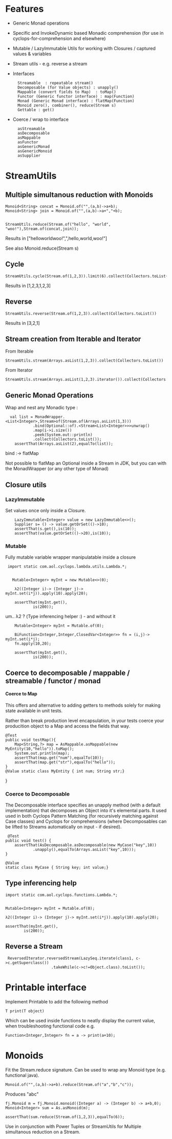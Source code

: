 # Features

*  Generic Monad operations
*  Specific and InvokeDynamic based Monadic comprehension (for use in cyclops-for-comprehension and elsewhere)
*  Mutable / LazyImmutable Utils for working with Closures / captured values & variables
* Stream utils - e.g. reverse a stream

* Interfaces
	
		Streamable  : repeatable stream()
		Decomposable (for Value objects) : unapply()
		Mappable (convert fields to Map)  : toMap()
		Functor (Generic functor interface) : map(Function)
		Monad (Generic Monad interface) : flatMap(Function)
		Monoid zero(), combiner(), reduce(Stream s)
		Gettable : get()

* Coerce / wrap to interface

		asStreamable
		asDecomposable
		asMappable
		asFunctor
		asGenericMonad
		asGenericMonoid
		asSupplier
		

# StreamUtils

## Multiple simultanous reduction with Monoids

    Monoid<String> concat = Monoid.of("",(a,b)->a+b);
	Monoid<String> join = Monoid.of("",(a,b)->a+","+b);


	StreamUtils.reduce(Stream.of("hello", "world", "woo!"),Stream.of(concat,join));

Results in ["helloworldwoo!",",hello,world,woo!"]

See also Monoid.reduce(Stream s)


## Cycle 

    StreamUtils.cycle(Stream.of(1,2,3)).limit(6).collect(Collectors.toList())
 
 Results in [1,2,3,1,2,3]
 
## Reverse

    StreamUtils.reverse(Stream.of(1,2,3)).collect(Collectors.toList())
   
Results in [3,2,1]  

## Stream creation from Iterable and Iterator

From Iterable

    StreamUtils.stream(Arrays.asList(1,2,3)).collect(Collectors.toList())

From Iterator

	StreamUtils.stream(Arrays.asList(1,2,3).iterator()).collect(Collectors.toList())    

## Generic Monad Operations

Wrap and nest any Monadic type :

      val list = MonadWrapper.<List<Integer>,Stream>of(Stream.of(Arrays.asList(1,3)))
				.bind(Optional::of).<Stream<List<Integer>>>unwrap()
				.map(i->i.size())
				.peek(System.out::println)
				.collect(Collectors.toList());
		assertThat(Arrays.asList(2),equalTo(list));
		
bind :-> flatMap

Not possible to flatMap an Optional inside a Stream in JDK, but you can with the MonadWrapper (or any other type of Monad)
		
## Closure utils

### LazyImmutable

Set values once only inside a Closure.


        LazyImmutable<Integer> value = new LazyImmutable<>();
		Supplier s= () -> value.getOrSet(()->10);
		assertThat(s.get(),is(10));
		assertThat(value.getOrSet(()->20),is(10));
		
### Mutable

Fully mutable variable wrapper manipulatable inside a closure	  
	 
	 import static com.aol.cyclops.lambda.utils.Lambda.*;
	 
	 
	   Mutable<Integer> myInt = new Mutable<>(0);
		
		λ2((Integer i)-> (Integer j)-> myInt.set(i*j)).apply(10).apply(20);
		
		assertThat(myInt.get(),
				is(200));

um.. λ2 ? (Type inferencing helper :) - and without it 

		


        Mutable<Integer> myInt = Mutable.of(0);
		
		BiFunction<Integer,Integer,ClosedVar<Integer>> fn = (i,j)-> myInt.set(i*j);
		fn.apply(10,20);
		
		assertThat(myInt.get(),
				is(200));
			
  
## Coerce to decomposable / mappable / streamable / functor / monad

#### Coerce to Map 

This offers and alternative to adding getters to methods solely for making state available in unit tests.

Rather than break production level encapsulation, in your tests coerce your producition object to a Map and access the fields that way.

    @Test
	public void testMap(){
		Map<String,?> map = AsMappable.asMappable(new MyEntity(10,"hello")).toMap();
		System.out.println(map);
		assertThat(map.get("num"),equalTo(10));
		assertThat(map.get("str"),equalTo("hello"));
	}
	@Value static class MyEntity { int num; String str;}
}
  
### Coerce to Decomposable

The Decomposable interface specifies an unapply method (with a default implementation) that decomposes an Object into it's elemental parts. It used used in both Cyclops Pattern Matching (for recursively matching against Case classes) and Cyclops for comprehensions (where Decomposables can be lifted to Streams automatically on input - if desired).

     @Test
	public void test() {
		assertThat(AsDecomposable.asDecomposable(new MyCase("key",10))
				.unapply(),equalTo(Arrays.asList("key",10)));
	}
	
	@Value
	static class MyCase { String key; int value;}
	
	
## Type inferencing help

    import static com.aol.cyclops.functions.Lambda.*;
 
 
    Mutable<Integer> myInt = Mutable.of(0);
    
    λ2((Integer i)-> (Integer j)-> myInt.set(i*j)).apply(10).apply(20);
    
    assertThat(myInt.get(),
            is(200));
            
## Reverse a Stream
 
 
     ReversedIterator.reversedStream(LazySeq.iterate(class1, c->c.getSuperclass())
						.takeWhile(c->c!=Object.class).toList());
						
# Printable interface

Implement Printable to add  the following method

	T print(T object)
	
Which can be used inside functions to neatly display the current value, when troubleshooting functional code e.g.

	
	Function<Integer,Integer> fn = a -> print(a+10);
	
# Monoids

Fit the Stream.reduce signature. Can be used to wrap any Monoid type (e.g. functional java).


	Monoid.of("",(a,b)->a+b).reduce(Stream.of("a","b","c"));
	
Produces "abc"
	 
	fj.Monoid m = fj.Monoid.monoid((Integer a) -> (Integer b) -> a+b,0);
	Monoid<Integer> sum = As.asMonoid(m);
		
	assertThat(sum.reduce(Stream.of(1,2,3)),equalTo(6));
	
Use in conjunction with Power Tuples or StreamUtils for Multiple simultanous reduction on a Stream.

	
	